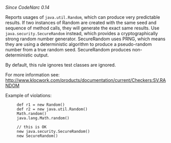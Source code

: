 *Since CodeNarc 0.14*

Reports usages of `java.util.Random`, which can produce very predictable
results. If two instances of Random are created with the same seed and
sequence of method calls, they will generate the exact same results. Use
`java.security.SecureRandom` instead, which provides a cryptographically
strong random number generator. SecureRandom uses PRNG, which means they
are using a deterministic algorithm to produce a pseudo-random number
from a true random seed. SecureRandom produces non-deterministic output.

By default, this rule ignores test classes are ignored.

For more information see:
<http://www.klocwork.com/products/documentation/current/Checkers:SV.RANDOM>

Example of violations:

``` 
     def r1 = new Random()
     def r2 = new java.util.Random()
     Math.random()
     java.lang.Math.random()

     // this is OK
     new java.security.SecureRandom()
     new SecureRandom()
```
